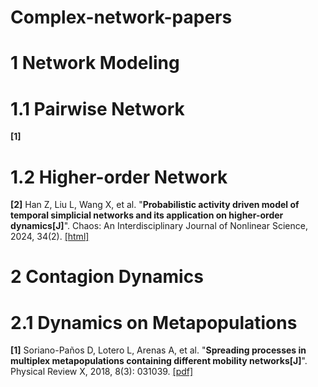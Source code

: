 # Complex-network-papers
# 1 Network Modeling
# 1.1 Pairwise Network
**[1]**
# 1.2 Higher-order Network
**[2]** Han Z, Liu L, Wang X, et al. "**Probabilistic activity driven model of temporal simplicial networks and its application on higher-order dynamics[J]**". Chaos: An Interdisciplinary Journal of Nonlinear Science, 2024, 34(2). [[html]](https://pubs.aip.org/aip/cha/article/34/2/023137/3267337)

# 2 Contagion Dynamics
# 2.1 Dynamics on Metapopulations
**[1]** Soriano-Paños D, Lotero L, Arenas A, et al. "**Spreading processes in multiplex metapopulations containing different mobility networks[J]**". Physical Review X, 2018, 8(3): 031039. [[pdf]](https://journals.aps.org/prx/pdf/10.1103/PhysRevX.8.031039)
